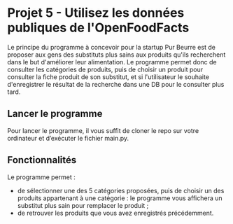 # Projet 5 - Utilisez les données publiques de l'OpenFoodFacts

Le principe du programme à concevoir pour la startup Pur Beurre est de proposer aux gens des substituts plus sains aux produits qu'ils recherchent dans le but d'améliorer leur alimentation. Le programme permet donc de consulter les catégories de produits, puis de choisir un produit pour consulter la fiche produit de son substitut, et si l'utilisateur le souhaite d'enregistrer le résultat de la recherche dans une DB pour le consulter plus tard.

## Lancer le programme
Pour lancer le programme, il vous suffit de cloner le repo sur votre ordinateur et d’exécuter le fichier main.py.

## Fonctionnalités
Le programme permet :
- de sélectionner une des 5 catégories proposées, puis de choisir un des produits appartenant à une catégorie : le programme vous affichera un substitut plus sain pour remplacer le produit ;
- de retrouver les produits que vous avez enregistrés précédemment.
